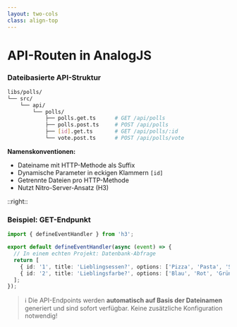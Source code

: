 ```yaml
---
layout: two-cols
class: align-top
---
```


# API-Routen in AnalogJS

### Dateibasierte API-Struktur

```bash
libs/polls/
└── src/
    └── api/
        └── polls/
            ├── polls.get.ts      # GET /api/polls
            ├── polls.post.ts     # POST /api/polls
            ├── [id].get.ts       # GET /api/polls/:id
            └── vote.post.ts      # POST /api/polls/vote
```

**Namenskonventionen:**
- Dateiname mit HTTP-Methode als Suffix
- Dynamische Parameter in eckigen Klammern `[id]`
- Getrennte Dateien pro HTTP-Methode
- Nutzt Nitro-Server-Ansatz (H3)

::right::

### Beispiel: GET-Endpunkt

```typescript
import { defineEventHandler } from 'h3';

export default defineEventHandler(async (event) => {
  // In einem echten Projekt: Datenbank-Abfrage
  return [
    { id: '1', title: 'Lieblingsessen?', options: ['Pizza', 'Pasta', 'Salat'] },
    { id: '2', title: 'Lieblingsfarbe?', options: ['Blau', 'Rot', 'Grün'] }
  ];
});
```

> ℹ️ Die API-Endpoints werden **automatisch auf Basis der Dateinamen** generiert und sind sofort verfügbar. Keine zusätzliche Konfiguration notwendig!
